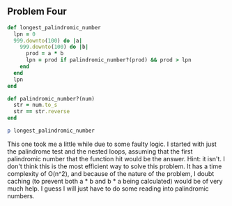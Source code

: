 ## Problem Four

```ruby
def longest_palindromic_number
  lpn = 0
  999.downto(100) do |a|
    999.downto(100) do |b|
      prod = a * b
      lpn = prod if palindromic_number?(prod) && prod > lpn
    end
  end
  lpn
end

def palindromic_number?(num)
  str = num.to_s
  str == str.reverse
end

p longest_palindromic_number
```

This one took me a little while due to some faulty logic. I started with just the palindrome test and the nested loops, assuming that the first palindromic number that the function hit would be the answer. Hint: it isn't.
I don't think this is the most efficient way to solve this problem. It has a time complexity of O(n^2), and because of the nature of the problem, I doubt caching (to prevent both a * b and b * a being calculated) would be of very much help. I guess I will just have to do some reading into palindromic numbers.
